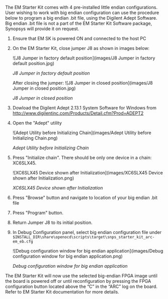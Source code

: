 The EM Starter Kit comes with 4 pre-installed little endian configurations.
User wishing to work with big endian configuration can use the procedure below
to program a big endian .bit file, using the Digilent Adept Software. Big
endian .bit file is not a part of the EM Starter Kit Software package, Synopsys
will provide it on request.

1. Ensure that EM SK is powered ON and connected to the host PC

2. On the EM Starter Kit, close jumper J8 as shown in images below:

    ![J8 Jumper in factory default position](images/J8 Jumper in factory default position.jpg)

    _J8 Jumper in factory default position_

    After closing the jumper:
    ![J8 Jumper in closed position](images/J8 Jumper in closed position.jpg)

    _J8 Jumper in closed position_

3. Dowload the Digilent Adept 2.13.1 System Software for Windows from
 http://www.digilentinc.com/Products/Detail.cfm?Prod=ADEPT2

4. Open the "Adept" utility

    ![Adept Utility before Initializing Chain](images/Adept Utility before Initializing Chain.png)

    _Adept Utility before Initializing Chain_

5. Press "Initialize chain". There should be only one device in a chain: XC6SLX45.

    ![XC6SLX45 Device shown after Initialization](images/XC6SLX45 Device shown after Initialization.png)

    _XC6SLX45 Device shown after Initialization_

6. Press "Browse" button and navigate to location of your big endian .bit file

7. Press "Program" button.

8. Return  Jumper J8 to its initial position.

9. In Debug Configuration panel, select big endian configuration file under
`$INSTALL_DIR\share\openocd\scripts\target\snps_starter_kit_arc-em_eb.cfg`

    ![Debug configuration window for big endian application](images/Debug configuration window for big endian application.png)

    _Debug configuration window for big endian application_

The EM Starter Kit will now use the selected big-endian FPGA image until the
board is powered off or until reconfiguration by pressing the FPGA
configuration button located above the “C” in the “ARC” log on the board. Refer
to EM Starter Kit documentation for more details.
